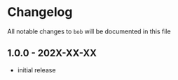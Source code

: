 # Changelog

All notable changes to `bob` will be documented in this file

## 1.0.0 - 202X-XX-XX

- initial release
